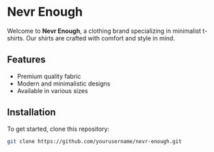 # Nevr Enough

Welcome to **Nevr Enough**, a clothing brand specializing in minimalist t-shirts. Our shirts are crafted with comfort and style in mind.

## Features
- Premium quality fabric
- Modern and minimalistic designs
- Available in various sizes

## Installation

To get started, clone this repository:

```bash
git clone https://github.com/yourusername/nevr-enough.git
